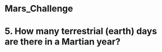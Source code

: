 # Mars_Challenge


<!-- Identify HTML elements on a page, identify their id and class attributes, and use this knowledge to extract information via both automated browsing with Splinter and HTML parsing with Beautiful Soup. You’ve also learned to scrape various types of information. These include HTML tables and recurring elements, like multiple news articles on a webpage. -->



# 5. How many terrestrial (earth) days are there in a Martian year?
<!-- The distance from peak to peak is roughly 1425-750, or 675 days. A year on Mars appears to be about 675 days from the plot. Internet search confirms that a Mars year is equivalent to 687 earth days.


Part 1: Scrape Titles and Preview Text from Mars News
Part 2: Scrape and Analyze Mars Weather Data -->
